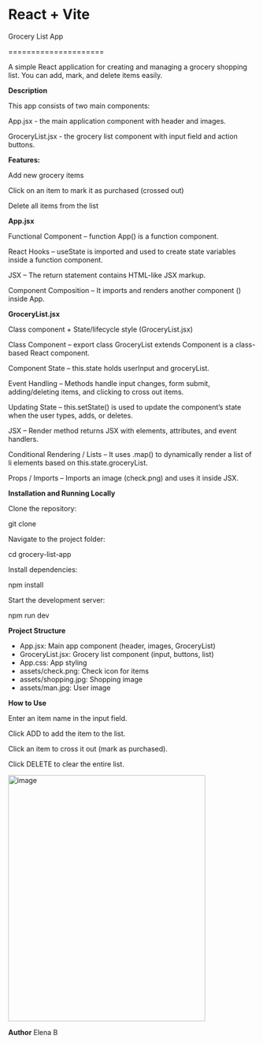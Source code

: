 # React + Vite
Grocery List App

=====================

A simple React application for creating and managing a grocery shopping list.
You can add, mark, and delete items easily.

**Description**

This app consists of two main components:

App.jsx - the main application component with header and images.

GroceryList.jsx - the grocery list component with input field and action buttons.

**Features:**

Add new grocery items

Click on an item to mark it as purchased (crossed out)

Delete all items from the list

**App.jsx**

Functional Component – function App() is a function component.

React Hooks – useState is imported and used to create state variables inside a function component.

JSX – The return statement contains HTML-like JSX markup.

Component Composition – It imports and renders another component (<GroceryList />) inside App.

**GroceryList.jsx**

Class component + State/lifecycle style (GroceryList.jsx)

Class Component – export class GroceryList extends Component is a class-based React component.

Component State – this.state holds userInput and groceryList.

Event Handling – Methods handle input changes, form submit, adding/deleting items, and clicking to cross out items.

Updating State – this.setState() is used to update the component’s state when the user types, adds, or deletes.

JSX – Render method returns JSX with elements, attributes, and event handlers.

Conditional Rendering / Lists – It uses .map() to dynamically render a list of li elements based on this.state.groceryList.

Props / Imports – Imports an image (check.png) and uses it inside JSX.


**Installation and Running Locally**

Clone the repository:

git clone 


Navigate to the project folder:

cd grocery-list-app


Install dependencies:

npm install


Start the development server:

npm run dev

**Project Structure**
- App.jsx:	Main app component (header, images, GroceryList)
- GroceryList.jsx:	Grocery list component (input, buttons, list)
- App.css:	App styling
- assets/check.png:	Check icon for items
- assets/shopping.jpg:	Shopping image
- assets/man.jpg:	User image


**How to Use**

Enter an item name in the input field.

Click ADD to add the item to the list.

Click an item to cross it out (mark as purchased).

Click DELETE to clear the entire list.

<img width="400" height="500" alt="image" src="https://github.com/user-attachments/assets/e469f915-8bd8-4cd0-b17a-925aaff02f4f" />

**Author**
Elena B
